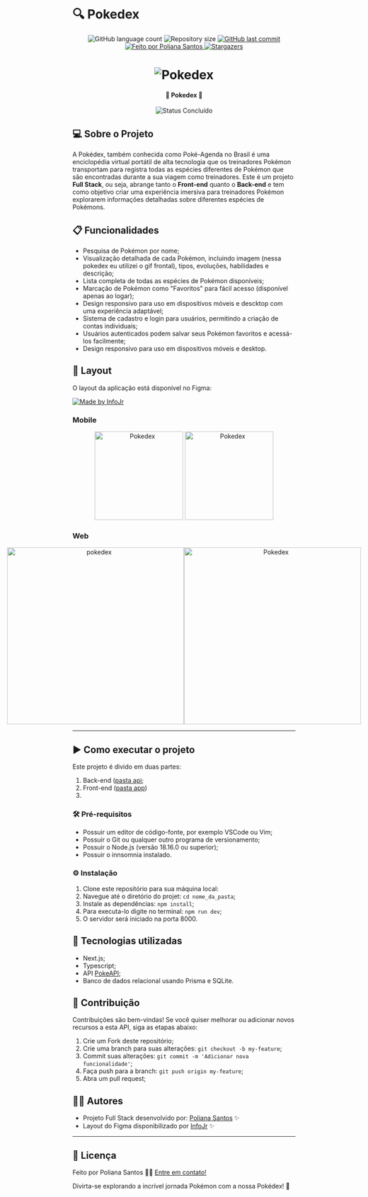# 🔍 Pokedex

<p align="center">
  <img alt="GitHub language count" src="https://img.shields.io/github/languages/count/polianams/pokedex?color=%2304D361">

  <img alt="Repository size" src="https://img.shields.io/github/repo-size/polianams/pokedex">
  
  <a href="https://github.com/polianams/pokedex/commits/main">
    <img alt="GitHub last commit" src="https://img.shields.io/github/last-commit/polianams/pokedex">
  </a>
  
   <a href="https://cubos.academy/](https://www.linkedin.com/in/polianams/">
    <img alt="Feito por Poliana Santos" src="https://img.shields.io/badge/feito-por%20Poliana%20Santos-D818A5">
   </a>
   
   <a href="https://github.com/polianams/pokedex/stargazers">
    <img alt="Stargazers" src="https://img.shields.io/github/stars/polianams/pokedex?style=social">
  </a>
</p>

</p>
<h1 align="center">
    <img alt="Pokedex" title="#Pokedex" src="assets/Capa" />
</h1>

<h4 align="center"> 
	🚧 Pokedex 🚧
</h4>

<p align="center">
	<img alt="Status Concluído" src="https://img.shields.io/badge/STATUS-CONCLU%C3%8DDO-brightgreen">
</p>

## 💻 Sobre o Projeto

A Pokédex, também conhecida como Poké-Agenda no Brasil é uma enciclopédia virtual portátil de alta tecnologia que os treinadores Pokémon transportam para registra todas as espécies diferentes de Pokémon que são encontradas durante a sua viagem como treinadores. Este é um projeto **Full Stack**, ou seja, abrange tanto o **Front-end** quanto o **Back-end** e tem como objetivo criar uma experiência imersiva para treinadores Pokémon explorarem informações detalhadas sobre diferentes espécies de Pokémons.

## 📋 Funcionalidades

- Pesquisa de Pokémon por nome;
- Visualização detalhada de cada Pokémon, incluindo imagem (nessa pokedex eu utilizei o gif frontal), tipos, evoluções, habilidades e descrição;
- Lista completa de todas as espécies de Pokémon disponíveis;
- Marcação de Pokémon como "Favoritos" para fácil acesso (disponível apenas ao logar);
- Design responsivo para uso em dispositivos móveis e descktop com uma experiência adaptável;
- Sistema de cadastro e login para usuários, permitindo a criação de contas individuais;
- Usuários autenticados podem salvar seus Pokémon favoritos e acessá-los facilmente;
- Design responsivo para uso em dispositivos móveis e desktop.

## 🎨 Layout

O layout da aplicação está disponível no Figma:

<a href="https://www.figma.com/file/jmmI97q80rCap7j7gGaAkz/Pokedex?type=design&node-id=0-1&t=kvsB1391Kd9bke8O-0">
  <img alt="Made by InfoJr" src="https://img.shields.io/badge/Acessar%20Layout%20-Figma-%2304D361">
</a>

### Mobile

<p align="center">
  <img alt="Pokedex" title="Pokedex" src="assets/LightModeMobile.png" width="200px">

  <img alt="Pokedex" title="Pokedex" src="assets/DarkModeMobile.png" width="200px">
</p>

### Web

<p align="center" style="display: flex; align-items: flex-start; justify-content: center;">
  <img alt="pokedex" title="Pokedex" src="assets/LightMode.png" width="400px">

  <img alt="Pokedex" title="Pokedex" src="assets/DarkMode.png" width="400px">
</p>

---

## ▶️ Como executar o projeto

Este projeto é divido em duas partes:
1. Back-end ([pasta api](https://github.com/polianams/pokedex/tree/main/src/app/api);
2. Front-end ([pasta app](https://github.com/polianams/pokedex/tree/main/src/app))
3. 
### 🛠️ Pré-requisitos

- Possuir um editor de código-fonte, por exemplo VSCode ou Vim;
- Possuir o Git ou qualquer outro programa de versionamento;
- Possuir o Node.js (versão 18.16.0 ou superior);
- Possuir o innsomnia instalado.

### ⚙️ Instalação

1. Clone este repositório para sua máquina local:
2. Navegue até o diretório do projet: `cd nome_da_pasta`;
3. Instale as dependências: `npm install`;
4. Para executa-lo digite no terminal: `npm run dev`;
5. O servidor será iniciado na porta 8000.

## 🚀 Tecnologias utilizadas

- Next.js;
- Typescript;
- API [PokeAPI](https://pokeapi.co/);
- Banco de dados relacional usando Prisma e SQLite.
  
## 🤝 Contribuição

Contribuições são bem-vindas! Se você quiser melhorar ou adicionar novos recursos a esta API, siga as etapas abaixo:

1. Crie um Fork deste repositório;
2. Crie uma branch para suas alterações: `git checkout -b my-feature`;
3. Commit suas alterações: `git commit -m 'Adicionar nova funcionalidade'`;
4. Faça push para a branch: `git push origin my-feature`;
5. Abra um pull request;

## 🧙‍♂️ Autores

- Projeto Full Stack desenvolvido por: [Poliana Santos](https://www.linkedin.com/in/polianams/) ✨
- Layout do Figma disponibilizado por [InfoJr](https://infojr.com.br/) ✨

---

## 📝 Licença

<!-- Este projeto esta sobe a licença [MIT](./LICENSE). -->

Feito por Poliana Santos 👋🏽 [Entre em contato!](https://www.linkedin.com/in/polianams/)

Divirta-se explorando a incrível jornada Pokémon com a nossa Pokédex! 🌟
